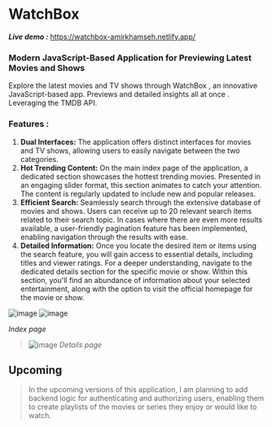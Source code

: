 # WatchBox
***Live demo :*** https://watchbox-amirkhamseh.netlify.app/
### Modern JavaScript-Based Application for Previewing Latest Movies and Shows
Explore the latest movies and TV shows through WatchBox , an innovative JavaScript-based app. Previews and detailed insights all at once . Leveraging the TMDB API.


### Features :
1. **Dual Interfaces:** The application offers distinct interfaces for movies and TV shows, allowing users to easily navigate between the two categories.
1. **Hot Trending Content:** On the main index page of the application, a dedicated section showcases the hottest trending movies. Presented in an engaging slider format, this section animates to catch your attention. The content is regularly updated to include new and popular releases.
1. **Efficient Search:** Seamlessly search through the extensive database of movies and shows. Users can receive up to 20 relevant search items related to their search topic. In cases where there are even more results available, a user-friendly pagination feature has been implemented, enabling navigation through the results with ease.
1. **Detailed Information:** Once you locate the desired item or items using the search feature, you will gain access to essential details, including titles and viewer ratings. For a deeper understanding, navigate to the dedicated details section for the specific movie or show. Within this section, you'll find an abundance of information about your selected entertainment, along with the option to visit the official homepage for the movie or show.
 


![image](https://github.com/Amirali-Khamseh/WatchBox/assets/72108341/db631e93-59f9-4180-8dd9-fe9c5baf0ba4)
![image](https://github.com/Amirali-Khamseh/WatchBox/assets/72108341/0257f8af-2f12-4daf-bef1-c57b2dce5ab1)

*Index page*
>![image](https://github.com/Amirali-Khamseh/WatchBox/assets/72108341/36d07814-fada-499f-a75f-08c9349caaa4)
*Details page*

## Upcoming

>In the upcoming versions of this application, I am planning to add backend logic for authenticating and authorizing users, enabling them to create playlists of the movies or series they enjoy or would like to watch.
